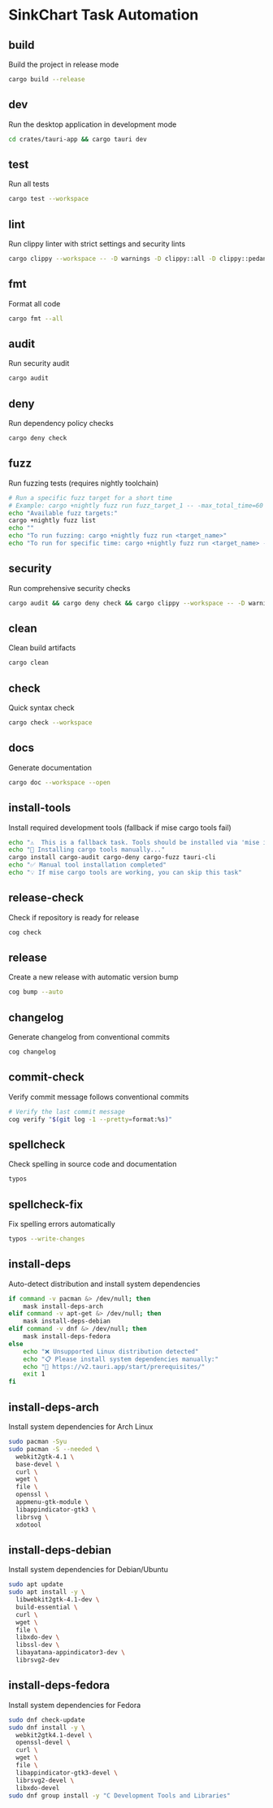 # SinkChart Task Automation

## build

Build the project in release mode

```bash
cargo build --release
```

## dev

Run the desktop application in development mode

```bash
cd crates/tauri-app && cargo tauri dev
```

## test

Run all tests

```bash
cargo test --workspace
```

## lint

Run clippy linter with strict settings and security lints

```bash
cargo clippy --workspace -- -D warnings -D clippy::all -D clippy::pedantic -D clippy::nursery -D clippy::cargo
```

## fmt

Format all code

```bash
cargo fmt --all
```

## audit

Run security audit

```bash
cargo audit
```

## deny

Run dependency policy checks

```bash
cargo deny check
```

## fuzz

Run fuzzing tests (requires nightly toolchain)

```bash
# Run a specific fuzz target for a short time
# Example: cargo +nightly fuzz run fuzz_target_1 -- -max_total_time=60
echo "Available fuzz targets:"
cargo +nightly fuzz list
echo ""
echo "To run fuzzing: cargo +nightly fuzz run <target_name>"
echo "To run for specific time: cargo +nightly fuzz run <target_name> -- -max_total_time=60"
```

## security

Run comprehensive security checks

```bash
cargo audit && cargo deny check && cargo clippy --workspace -- -D warnings -D clippy::all -D clippy::pedantic -D clippy::nursery -D clippy::cargo
```

## clean

Clean build artifacts

```bash
cargo clean
```

## check

Quick syntax check

```bash
cargo check --workspace
```

## docs

Generate documentation

```bash
cargo doc --workspace --open
```

## install-tools

Install required development tools (fallback if mise cargo tools fail)

```bash
echo "⚠️  This is a fallback task. Tools should be installed via 'mise install'"
echo "🔧 Installing cargo tools manually..."
cargo install cargo-audit cargo-deny cargo-fuzz tauri-cli
echo "✅ Manual tool installation completed"
echo "💡 If mise cargo tools are working, you can skip this task"
```

## release-check

Check if repository is ready for release

```bash
cog check
```

## release

Create a new release with automatic version bump

```bash
cog bump --auto
```

## changelog

Generate changelog from conventional commits

```bash
cog changelog
```

## commit-check

Verify commit message follows conventional commits

```bash
# Verify the last commit message
cog verify "$(git log -1 --pretty=format:%s)"
```

## spellcheck

Check spelling in source code and documentation

```bash
typos
```

## spellcheck-fix

Fix spelling errors automatically

```bash
typos --write-changes
```

## install-deps

Auto-detect distribution and install system dependencies

```bash
if command -v pacman &> /dev/null; then
    mask install-deps-arch
elif command -v apt-get &> /dev/null; then
    mask install-deps-debian  
elif command -v dnf &> /dev/null; then
    mask install-deps-fedora
else
    echo "❌ Unsupported Linux distribution detected"
    echo "📋 Please install system dependencies manually:"
    echo "🔗 https://v2.tauri.app/start/prerequisites/"
    exit 1
fi
```

## install-deps-arch

Install system dependencies for Arch Linux

```bash
sudo pacman -Syu
sudo pacman -S --needed \
  webkit2gtk-4.1 \
  base-devel \
  curl \
  wget \
  file \
  openssl \
  appmenu-gtk-module \
  libappindicator-gtk3 \
  librsvg \
  xdotool
```

## install-deps-debian

Install system dependencies for Debian/Ubuntu

```bash
sudo apt update
sudo apt install -y \
  libwebkit2gtk-4.1-dev \
  build-essential \
  curl \
  wget \
  file \
  libxdo-dev \
  libssl-dev \
  libayatana-appindicator3-dev \
  librsvg2-dev
```

## install-deps-fedora

Install system dependencies for Fedora

```bash
sudo dnf check-update
sudo dnf install -y \
  webkit2gtk4.1-devel \
  openssl-devel \
  curl \
  wget \
  file \
  libappindicator-gtk3-devel \
  librsvg2-devel \
  libxdo-devel
sudo dnf group install -y "C Development Tools and Libraries"
```
